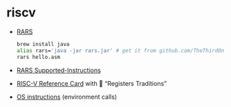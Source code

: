 # riscv

- [RARS](https://github.com/TheThirdOne/rars)

  ```bash
  brew install java
  alias rars='java -jar rars.jar' # get it from github.com/TheThirdOne/rars/releases
  rars hello.asm
  ```

- [RARS Supported-Instructions](https://github.com/TheThirdOne/rars/wiki/Supported-Instructions)

- [RISC-V Reference Card](https://github.com/jameslzhu/riscv-card/blob/master/riscv-card.pdf) with 🎎 “Registers Traditions”

- [OS instructions](https://github.com/TheThirdOne/rars/wiki/Environment-Calls) (environment calls)
